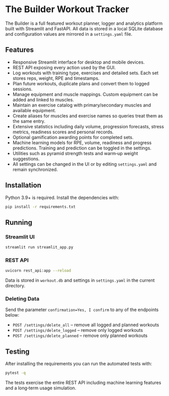 # The Builder Workout Tracker

The Builder is a full featured workout planner, logger and analytics platform built with Streamlit and FastAPI. All data is stored in a local SQLite database and configuration values are mirrored in a `settings.yaml` file.

## Features

- Responsive Streamlit interface for desktop and mobile devices.
- REST API exposing every action used by the GUI.
- Log workouts with training type, exercises and detailed sets. Each set stores reps, weight, RPE and timestamps.
- Plan future workouts, duplicate plans and convert them to logged sessions.
- Manage equipment and muscle mappings. Custom equipment can be added and linked to muscles.
- Maintain an exercise catalog with primary/secondary muscles and available equipment.
- Create aliases for muscles and exercise names so queries treat them as the same entry.
- Extensive statistics including daily volume, progression forecasts, stress metrics, readiness scores and personal records.
- Optional gamification awarding points for completed sets.
- Machine learning models for RPE, volume, readiness and progress predictions. Training and prediction can be toggled in the settings.
- Utilities such as pyramid strength tests and warm‑up weight suggestions.
- All settings can be changed in the UI or by editing `settings.yaml` and remain synchronized.

## Installation

Python 3.9+ is required. Install the dependencies with:

```bash
pip install -r requirements.txt
```

## Running

### Streamlit UI

```bash
streamlit run streamlit_app.py
```

### REST API

```bash
uvicorn rest_api:app --reload
```

Data is stored in `workout.db` and settings in `settings.yaml` in the current directory.

### Deleting Data

Send the parameter `confirmation=Yes, I confirm` to any of the endpoints below:

- `POST /settings/delete_all` – remove all logged and planned workouts
- `POST /settings/delete_logged` – remove only logged workouts
- `POST /settings/delete_planned` – remove only planned workouts

## Testing

After installing the requirements you can run the automated tests with:

```bash
pytest -q
```

The tests exercise the entire REST API including machine learning features and a long‑term usage simulation.
